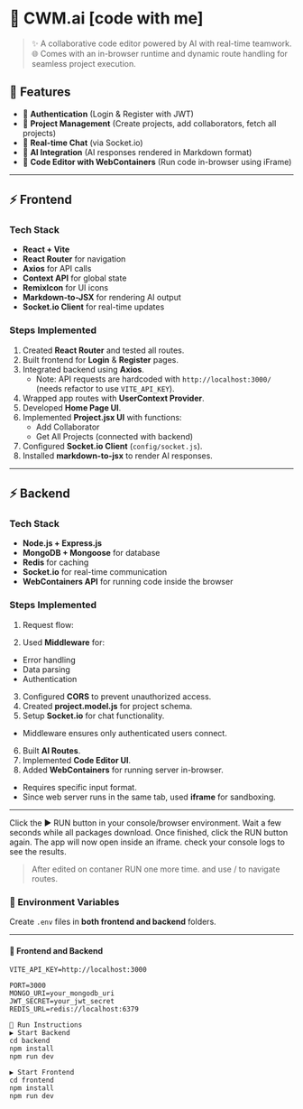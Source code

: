 

# 🚀 CWM.ai [code with me] 
 

>✨ A collaborative code editor powered by AI with real-time teamwork.  
>🌐 Comes with an in-browser runtime and dynamic route handling for seamless project execution.  



## 📌 Features  

- 🔐 **Authentication** (Login & Register with JWT)  
- 📂 **Project Management** (Create projects, add collaborators, fetch all projects)  
- 💬 **Real-time Chat** (via Socket.io)  
- 🤖 **AI Integration** (AI responses rendered in Markdown format)  
- 📝 **Code Editor with WebContainers** (Run code in-browser using iFrame)  

---

## ⚡ Frontend  

### Tech Stack  
- **React + Vite**  
- **React Router** for navigation  
- **Axios** for API calls  
- **Context API** for global state  
- **RemixIcon** for UI icons  
- **Markdown-to-JSX** for rendering AI output  
- **Socket.io Client** for real-time updates  

### Steps Implemented  

1. Created **React Router** and tested all routes.  
2. Built frontend for **Login** & **Register** pages.  
3. Integrated backend using **Axios**.  
   - Note: API requests are hardcoded with `http://localhost:3000/` (needs refactor to use `VITE_API_KEY`).  
4. Wrapped app routes with **UserContext Provider**.  
5. Developed **Home Page UI**.  
6. Implemented **Project.jsx UI** with functions:  
   - Add Collaborator  
   - Get All Projects (connected with backend)  
7. Configured **Socket.io Client** (`config/socket.js`).  
8. Installed **markdown-to-jsx** to render AI responses.  

---

## ⚡ Backend  

### Tech Stack  
- **Node.js + Express.js**  
- **MongoDB + Mongoose** for database  
- **Redis** for caching  
- **Socket.io** for real-time communication  
- **WebContainers API** for running code inside the browser  

### Steps Implemented  

1. Request flow:

2. Used **Middleware** for:  
- Error handling  
- Data parsing  
- Authentication  
3. Configured **CORS** to prevent unauthorized access.  
4. Created **project.model.js** for project schema.  
5. Setup **Socket.io** for chat functionality.  
- Middleware ensures only authenticated users connect.  
6. Built **AI Routes**.  
7. Implemented **Code Editor UI**.  
8. Added **WebContainers** for running server in-browser.  
- Requires specific input format.  
- Since web server runs in the same tab, used **iframe** for sandboxing.  

---


Click the ▶ RUN button in your console/browser environment.
Wait a few seconds while all packages download.
Once finished, click the RUN button again.
The app will now open inside an iframe.
check your console logs to see the results.

>After edited on contaner RUN one more time. and 
>use / to navigate routes. 



### 🔑 Environment Variables  

Create `.env` files in **both frontend and backend** folders.  

---

#### 📂 Frontend  and Backend
```env
VITE_API_KEY=http://localhost:3000

PORT=3000
MONGO_URI=your_mongodb_uri
JWT_SECRET=your_jwt_secret
REDIS_URL=redis://localhost:6379

🏃 Run Instructions
▶ Start Backend
cd backend
npm install
npm run dev

▶ Start Frontend
cd frontend
npm install
npm run dev
